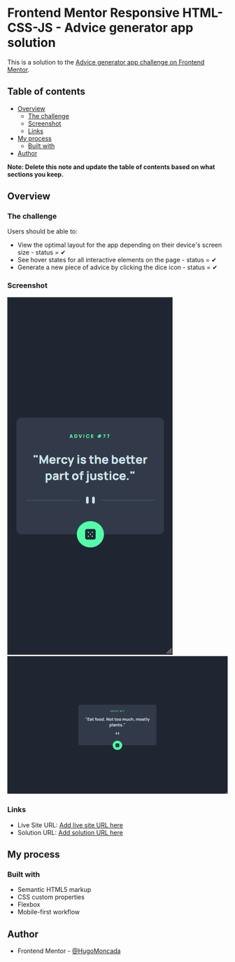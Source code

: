 # Frontend Mentor Responsive HTML-CSS-JS - Advice generator app solution

This is a solution to the [Advice generator app challenge on Frontend Mentor](https://www.frontendmentor.io/challenges/advice-generator-app-QdUG-13db). 

## Table of contents

- [Overview](#overview)
  - [The challenge](#the-challenge)
  - [Screenshot](#screenshot)
  - [Links](#links)
- [My process](#my-process)
  - [Built with](#built-with)
- [Author](#author)

**Note: Delete this note and update the table of contents based on what sections you keep.**

## Overview

### The challenge

Users should be able to:

- View the optimal layout for the app depending on their device's screen size - status = ✔
- See hover states for all interactive elements on the page - status = ✔
- Generate a new piece of advice by clicking the dice icon - status = ✔

### Screenshot

![](.//images/Mobile.png)
![](.//images/Desktop.png)


### Links

- Live Site URL: [Add live site URL here](https://your-live-site-url.com)
- Solution URL: [Add solution URL here](https://your-solution-url.com)

## My process

### Built with

- Semantic HTML5 markup
- CSS custom properties
- Flexbox
- Mobile-first workflow


## Author

- Frontend Mentor - [@HugoMoncada](https://www.frontendmentor.io/profile/HugoMoncada)


